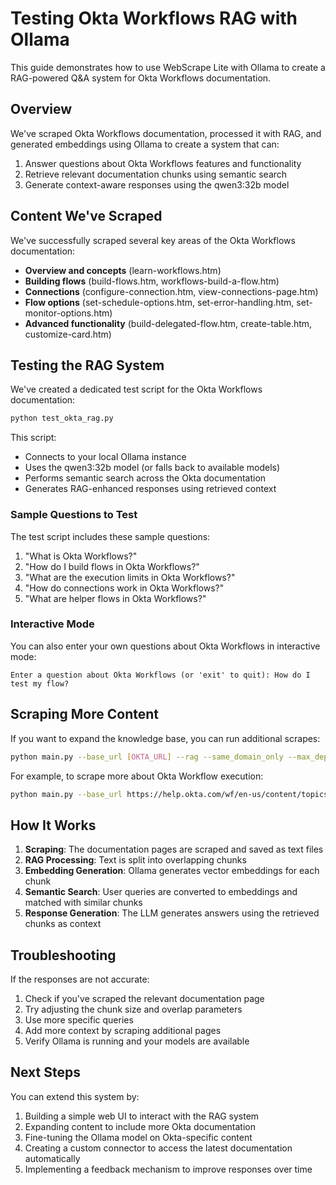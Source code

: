 # Testing Okta Workflows RAG with Ollama

This guide demonstrates how to use WebScrape Lite with Ollama to create a RAG-powered Q&A system for Okta Workflows documentation.

## Overview

We've scraped Okta Workflows documentation, processed it with RAG, and generated embeddings using Ollama to create a system that can:

1. Answer questions about Okta Workflows features and functionality
2. Retrieve relevant documentation chunks using semantic search
3. Generate context-aware responses using the qwen3:32b model

## Content We've Scraped

We've successfully scraped several key areas of the Okta Workflows documentation:

- **Overview and concepts** (learn-workflows.htm)
- **Building flows** (build-flows.htm, workflows-build-a-flow.htm)
- **Connections** (configure-connection.htm, view-connections-page.htm)
- **Flow options** (set-schedule-options.htm, set-error-handling.htm, set-monitor-options.htm)
- **Advanced functionality** (build-delegated-flow.htm, create-table.htm, customize-card.htm)

## Testing the RAG System

We've created a dedicated test script for the Okta Workflows documentation:

```bash
python test_okta_rag.py
```

This script:
- Connects to your local Ollama instance
- Uses the qwen3:32b model (or falls back to available models)
- Performs semantic search across the Okta documentation
- Generates RAG-enhanced responses using retrieved context

### Sample Questions to Test

The test script includes these sample questions:

1. "What is Okta Workflows?"
2. "How do I build flows in Okta Workflows?"
3. "What are the execution limits in Okta Workflows?"
4. "How do connections work in Okta Workflows?"
5. "What are helper flows in Okta Workflows?"

### Interactive Mode

You can also enter your own questions about Okta Workflows in interactive mode:

```
Enter a question about Okta Workflows (or 'exit' to quit): How do I test my flow?
```

## Scraping More Content

If you want to expand the knowledge base, you can run additional scrapes:

```bash
python main.py --base_url [OKTA_URL] --rag --same_domain_only --max_depth 2 --include ".*workflows.*" --chunk_size 800 --chunk_overlap 150
```

For example, to scrape more about Okta Workflow execution:

```bash
python main.py --base_url https://help.okta.com/wf/en-us/content/topics/workflows/execute/run-flows.htm --rag --same_domain_only --max_depth 2 --include ".*workflows.*|.*execute.*|.*run.*" --chunk_size 800 --chunk_overlap 150
```

## How It Works

1. **Scraping**: The documentation pages are scraped and saved as text files
2. **RAG Processing**: Text is split into overlapping chunks
3. **Embedding Generation**: Ollama generates vector embeddings for each chunk
4. **Semantic Search**: User queries are converted to embeddings and matched with similar chunks
5. **Response Generation**: The LLM generates answers using the retrieved chunks as context

## Troubleshooting

If the responses are not accurate:

1. Check if you've scraped the relevant documentation page
2. Try adjusting the chunk size and overlap parameters
3. Use more specific queries
4. Add more context by scraping additional pages
5. Verify Ollama is running and your models are available

## Next Steps

You can extend this system by:

1. Building a simple web UI to interact with the RAG system
2. Expanding content to include more Okta documentation
3. Fine-tuning the Ollama model on Okta-specific content
4. Creating a custom connector to access the latest documentation automatically
5. Implementing a feedback mechanism to improve responses over time
